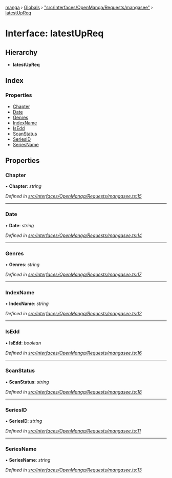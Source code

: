 [manga](../README.md) › [Globals](../globals.md) › ["src/Interfaces/OpenManga/Requests/mangasee"](../modules/_src_interfaces_openmanga_requests_mangasee_.md) › [latestUpReq](_src_interfaces_openmanga_requests_mangasee_.latestupreq.md)

# Interface: latestUpReq

## Hierarchy

* **latestUpReq**

## Index

### Properties

* [Chapter](_src_interfaces_openmanga_requests_mangasee_.latestupreq.md#chapter)
* [Date](_src_interfaces_openmanga_requests_mangasee_.latestupreq.md#date)
* [Genres](_src_interfaces_openmanga_requests_mangasee_.latestupreq.md#genres)
* [IndexName](_src_interfaces_openmanga_requests_mangasee_.latestupreq.md#indexname)
* [IsEdd](_src_interfaces_openmanga_requests_mangasee_.latestupreq.md#isedd)
* [ScanStatus](_src_interfaces_openmanga_requests_mangasee_.latestupreq.md#scanstatus)
* [SeriesID](_src_interfaces_openmanga_requests_mangasee_.latestupreq.md#seriesid)
* [SeriesName](_src_interfaces_openmanga_requests_mangasee_.latestupreq.md#seriesname)

## Properties

###  Chapter

• **Chapter**: *string*

*Defined in [src/Interfaces/OpenManga/Requests/mangasee.ts:15](https://github.com/tushar1210/manga-node/blob/a605026/src/Interfaces/OpenManga/Requests/mangasee.ts#L15)*

___

###  Date

• **Date**: *string*

*Defined in [src/Interfaces/OpenManga/Requests/mangasee.ts:14](https://github.com/tushar1210/manga-node/blob/a605026/src/Interfaces/OpenManga/Requests/mangasee.ts#L14)*

___

###  Genres

• **Genres**: *string*

*Defined in [src/Interfaces/OpenManga/Requests/mangasee.ts:17](https://github.com/tushar1210/manga-node/blob/a605026/src/Interfaces/OpenManga/Requests/mangasee.ts#L17)*

___

###  IndexName

• **IndexName**: *string*

*Defined in [src/Interfaces/OpenManga/Requests/mangasee.ts:12](https://github.com/tushar1210/manga-node/blob/a605026/src/Interfaces/OpenManga/Requests/mangasee.ts#L12)*

___

###  IsEdd

• **IsEdd**: *boolean*

*Defined in [src/Interfaces/OpenManga/Requests/mangasee.ts:16](https://github.com/tushar1210/manga-node/blob/a605026/src/Interfaces/OpenManga/Requests/mangasee.ts#L16)*

___

###  ScanStatus

• **ScanStatus**: *string*

*Defined in [src/Interfaces/OpenManga/Requests/mangasee.ts:18](https://github.com/tushar1210/manga-node/blob/a605026/src/Interfaces/OpenManga/Requests/mangasee.ts#L18)*

___

###  SeriesID

• **SeriesID**: *string*

*Defined in [src/Interfaces/OpenManga/Requests/mangasee.ts:11](https://github.com/tushar1210/manga-node/blob/a605026/src/Interfaces/OpenManga/Requests/mangasee.ts#L11)*

___

###  SeriesName

• **SeriesName**: *string*

*Defined in [src/Interfaces/OpenManga/Requests/mangasee.ts:13](https://github.com/tushar1210/manga-node/blob/a605026/src/Interfaces/OpenManga/Requests/mangasee.ts#L13)*
